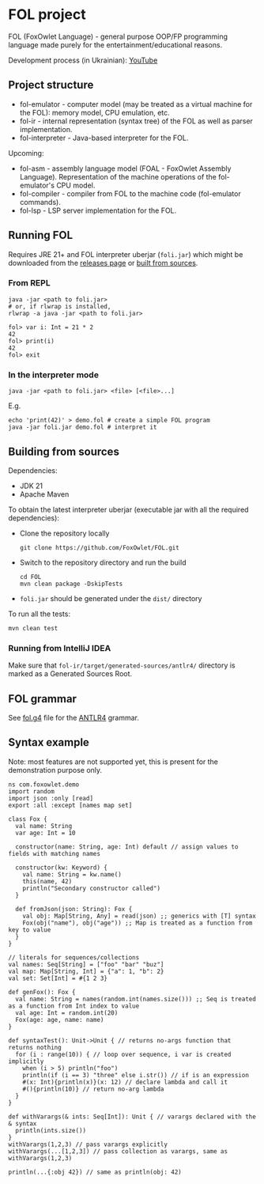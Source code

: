 # FOL project

FOL (FoxOwlet Language) - general purpose OOP/FP programming language made purely
for the entertainment/educational reasons.

Development process (in Ukrainian): [YouTube](https://www.youtube.com/playlist?list=PLVF003xr9wun6H0RipxlT2zjOHt1BmNts)


## Project structure

- fol-emulator - computer model (may be treated as a virtual machine for the FOL):
memory model, CPU emulation, etc.
- fol-ir - internal representation (syntax tree) of the FOL as well as parser implementation.
- fol-interpreter - Java-based interpreter for the FOL.

Upcoming:
- fol-asm - assembly language model (FOAL - FoxOwlet Assembly Language). 
Representation of the machine operations of the fol-emulator's CPU model.
- fol-compiler - compiler from FOL to the machine code (fol-emulator commands).
- fol-lsp - LSP server implementation for the FOL.

## Running FOL

Requires JRE 21+ and FOL interpreter uberjar (`foli.jar`) which might be downloaded 
from the [releases page](https://github.com/FoxOwlet/FOL/releases) or [built from sources](#building-from-sources).

### From REPL

```shell
java -jar <path to foli.jar>
# or, if rlwrap is installed, 
rlwrap -a java -jar <path to foli.jar>
```
```fol
fol> var i: Int = 21 * 2
42
fol> print(i)
42
fol> exit
```

### In the interpreter mode
```shell
java -jar <path to foli.jar> <file> [<file>...]
```
E.g.
```shell
echo 'print(42)' > demo.fol # create a simple FOL program
java -jar foli.jar demo.fol # interpret it
```

## Building from sources

Dependencies:
- JDK 21
- Apache Maven

To obtain the latest interpreter uberjar (executable jar with all the required dependencies):
- Clone the repository locally
  ```shell
  git clone https://github.com/FoxOwlet/FOL.git
  ```
- Switch to the repository directory and run the build
  ```shell
  cd FOL
  mvn clean package -DskipTests
  ```
- `foli.jar` should be generated under the `dist/` directory

To run all the tests:
```shell
mvn clean test
```

### Running from IntelliJ IDEA

Make sure that `fol-ir/target/generated-sources/antlr4/` directory is marked as a Generated Sources Root.

## FOL grammar

See [fol.g4](fol-ir/src/main/antlr4/com/foxowlet/fol/parser/antlr/fol.g4) file for the [ANTLR4](https://github.com/antlr/antlr4/blob/master/doc/getting-started.md) grammar.

## Syntax example

Note: most features are not supported yet, this is present for the demonstration purpose only.

```fol
ns com.foxowlet.demo
import random
import json :only [read]
export :all :except [names map set]

class Fox {
  val name: String
  var age: Int = 10

  constructor(name: String, age: Int) default // assign values to fields with matching names

  constructor(kw: Keyword) {
    val name: String = kw.name()
    this(name, 42)
    println("Secondary constructor called")
  }

  def fromJson(json: String): Fox {
    val obj: Map[String, Any] = read(json) ;; generics with [T] syntax
    Fox(obj("name"), obj("age")) ;; Map is treated as a function from key to value
  }
}

// literals for sequences/collections
val names: Seq[String] = ["foo" "bar" "buz"]
val map: Map[String, Int] = {"a": 1, "b": 2}
val set: Set[Int] = #{1 2 3}

def genFox(): Fox {
  val name: String = names(random.int(names.size())) ;; Seq is treated as a function from Int index to value
  val age: Int = random.int(20)
  Fox(age: age, name: name)
}

def syntaxTest(): Unit->Unit { // returns no-args function that returns nothing
  for (i : range(10)) { // loop over sequence, i var is created implicitly
    when (i > 5) println("foo")
    println(if (i == 3) "three" else i.str()) // if is an expression
    #(x: Int){println(x)}(x: 12) // declare lambda and call it
    #(){println(10)} // return no-arg lambda
  }
}

def withVarargs(& ints: Seq[Int]): Unit { // varargs declared with the & syntax
  println(ints.size())
}
withVarargs(1,2,3) // pass varargs explicitly
withVarargs(...[1,2,3]) // pass collection as varargs, same as withVarargs(1,2,3)

println(...{:obj 42}) // same as println(obj: 42)
```
